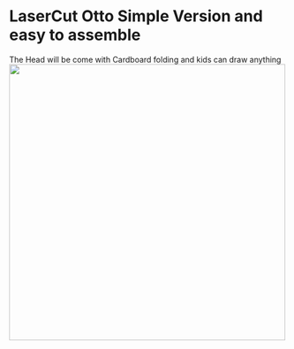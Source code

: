 # LaserCut Otto Simple Version and easy to assemble 
  The Head will be come with Cardboard folding and kids can draw anything 
  <img src="https://github.com/stembotvn/OttoLaserCutDesign/blob/master/OttoV2/media/3DviewPic.png" width="500" align="center">
